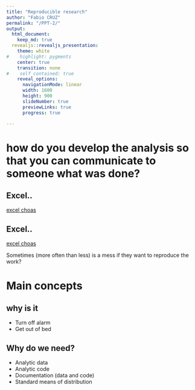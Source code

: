 ```yaml
---
title: "Reproducible research"
author: "Fabio CRUZ"
permalink: "/PPT-2/"
output:
  html_document:
    keep_md: true
  revealjs::revealjs_presentation:
    theme: white
#    highlight: pygments
    center: true
    transition: none
#    self_contained: true
    reveal_options:
      navigationMode: linear
      width: 1600
      height: 900
      slideNumber: true
      previewLinks: true
      progress: true

---
```





#  how do you develop the analysis so that you can communicate to someone what was done?


## Excel..

[excel choas](Figures/intro/excel-chaos.jpg)

## Excel..

[excel choas](Figures/intro/excel-chaos.jpg)

Sometimes (more often than less) is a mess if they want to reproduce the work?


# Main concepts

## 


## why is it
- Turn off alarm
- Get out of bed

## Why do we need?

- Analytic data
- Analytic code
- Documentation (data and code)
- Standard means of distribution






